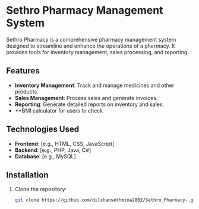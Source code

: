 # Sethro Pharmacy Management System

Sethro Pharmacy is a comprehensive pharmacy management system designed to streamline and enhance the operations of a pharmacy. It provides tools for inventory management, sales processing, and reporting.

## Features
- **Inventory Management**: Track and manage medicines and other products.
- **Sales Management**: Process sales and generate invoices.
- **Reporting**: Generate detailed reports on inventory and sales.
- **BMI calculator for users to check 

## Technologies Used
- **Frontend**: [e.g., HTML, CSS, JavaScript]
- **Backend**: [e.g., PHP, Java, C#]
- **Database**: [e.g., MySQL]

## Installation
1. Clone the repository:
   ```bash
   git clone https://github.com/dilshansethmina2002/Sethro_Pharmacy-.git
